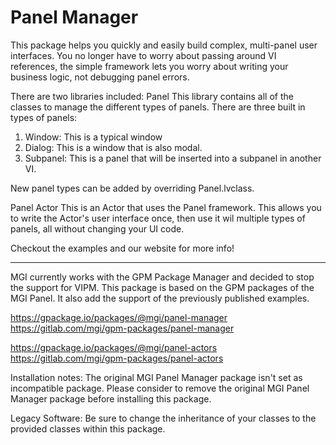 # Panel Manager

This package helps you quickly and easily build complex, multi-panel user interfaces. You no longer have to worry about passing around VI references, the simple framework lets you worry about writing your business logic, not debugging panel errors.

There are two libraries included:
Panel
This library contains all of the classes to manage the different types of panels. There are three built in types of panels:

1. Window: This is a typical window
2. Dialog: This is a window that is also modal.
3. Subpanel: This is a panel that will be inserted into a subpanel in another VI.

New panel types can be added by overriding Panel.lvclass.

Panel Actor
This is an Actor that uses the Panel framework. This allows you to write the Actor's user interface once, then use it wil multiple types of panels, all without changing your UI code.

Checkout the examples and our website for more info!

---

MGI currently works with the GPM Package Manager and decided to stop the support for VIPM. This package is based on the GPM packages of the MGI Panel. It also add the support of the previously published examples.

https://gpackage.io/packages/@mgi/panel-manager  
https://gitlab.com/mgi/gpm-packages/panel-manager  

https://gpackage.io/packages/@mgi/panel-actors  
https://gitlab.com/mgi/gpm-packages/panel-actors  

Installation notes:
The original MGI Panel Manager package isn't set as incompatible package. Please consider to remove the original MGI Panel Manager package before installing this package.

Legacy Software:
Be sure to change the inheritance of your classes to the provided classes within this package.